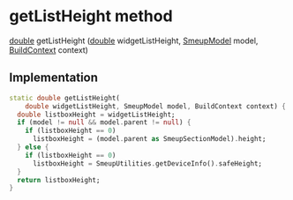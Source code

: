 


# getListHeight method








[double](https://api.flutter.dev/flutter/dart-core/double-class.html) getListHeight
([double](https://api.flutter.dev/flutter/dart-core/double-class.html) widgetListHeight, [SmeupModel](../../smeup_models_widgets_smeup_model/SmeupModel-class.md) model, [BuildContext](https://api.flutter.dev/flutter/widgets/BuildContext-class.html) context)








## Implementation

```dart
static double getListHeight(
    double widgetListHeight, SmeupModel model, BuildContext context) {
  double listboxHeight = widgetListHeight;
  if (model != null && model.parent != null) {
    if (listboxHeight == 0)
      listboxHeight = (model.parent as SmeupSectionModel).height;
  } else {
    if (listboxHeight == 0)
      listboxHeight = SmeupUtilities.getDeviceInfo().safeHeight;
  }
  return listboxHeight;
}
```







